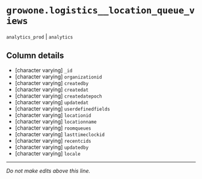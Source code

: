 # `growone.logistics__location_queue_views`
`analytics_prod` | `analytics`

## Column details
* [character varying] `_id`
* [character varying] `organizationid`
* [character varying] `createdby`
* [character varying] `createdat`
* [character varying] `createdatepoch`
* [character varying] `updatedat`
* [character varying] `userdefinedfields`
* [character varying] `locationid`
* [character varying] `locationname`
* [character varying] `roomqueues`
* [character varying] `lasttimeclockid`
* [character varying] `recentcids`
* [character varying] `updatedby`
* [character varying] `locale`

-------------------------------------------------------------------------------
*Do not make edits above this line.*
